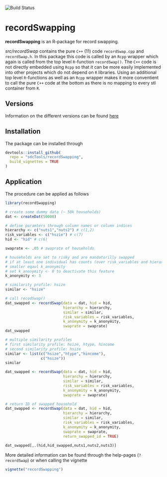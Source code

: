 ![Build Status](https://travis-ci.org/sdcTools/recordSwapping.svg?branch=master)
<!--[![Coverage Status](https://coveralls.io/repos/github/sdcTools/recordSwapping/badge.svg?branch=master)](https://coveralls.io/github/sdcTools/recordSwapping?branch=master)-->
<!--[![CRAN](http://www.r-pkg.org/badges/version/recordSwapping)](https://CRAN.R-project.org/package=recordSwapping)-->
<!--[![Downloads](http://cranlogs.r-pkg.org/badges/recordSwapping)](https://CRAN.R-project.org/package=recordSwapping)-->
<!--[![Mentioned in Awesome Official Statistics ](https://awesome.re/mentioned-badge.svg)](http://www.awesomeofficialstatistics.org)-->

# recordSwapping


**recordSwapping** is an R-package for record swapping.


*src/recordSwap* contains the pure `C++` (11) code `recordSwap.cpp` and `recordSwap.h`.
In this package this code is called by an `Rcpp` wrapper which again is called from the top level `R`-function `recordSwap()`.
The `C++` code is not directly embedded using `Rcpp` so that it can be more easily implemented into other projects which do not depend on `R` libraries.
Using an additional top level `R`-functions as well as an `Rcpp` wrapper makes it more conventient to call the pure `C++` code at the bottom as there is no mapping to every stl container from `R`.

## Versions

Information on the different versions can be found [here](https://github.com/sdcTools/recordSwapping/blob/master/NEWS.md)

## Installation

The package can be installed through
```r
devtools::install_github(
  repo = "sdcTools/recordSwapping", 
  build_vignettes = TRUE
)
```

## Application

The procedure can be applied as follows

```r
library(recordSwapping)

# create some dummy data (~ 50k households)
dat <- createDat(50000)

# define paramters through column names or column indices
hierarchy <- c("nuts1","nuts2") # c(1,2)
risk_variables <- c("hszie") # c(7)
hid <- "hid" # c(6)

swaprate <- .05 # swaprate of households

# households are set to risky and are mandatorilly swapped
# if at least one individual has counts (over risk_variables and hierarhies)
# smaller eqaul k_anonymity
# set k_anonymity <- 0 to deactivate this feature
k_anonymity <- 3

# similarity profile: hsize
similar <- "hsize"

# call recodSwap()
dat_swapped <- recordSwap(data = dat, hid = hid,
                          hierarchy = hierarchy,
                          similar = similar,
                          risk_variables = risk_variables,
                          k_anonymity = k_anonymity,
                          swaprate = swaprate)
dat_swapped
```


```r
# multiple similarity profiles
# first similarity profile: hsize, htype, hincome
# second similarity profile: hsize
similar <- list(c("hsize","htype","hincome"),
                c("hsize"))
similar

dat_swapped <- recordSwap(data = dat, hid = hid,
                          hierarchy = hierarchy,
                          similar = similar,
                          risk_variables = risk_variables,
                          k_anonymity = k_anonymity,
                          swaprate = swaprate)
```

```r
# return ID of swapped household
dat_swapped <- recordSwap(data = dat, hid = hid,
                          hierarchy = hierarchy,
                          similar = similar,
                          risk_variables = risk_variables,
                          k_anonymity = k_anonymity,
                          swaprate = swaprate,
                          return_swapped_id = TRUE)
                          
dat_swapped[,.(hid,hid_swapped,nuts1,nuts2,nuts3)]
```

More detailed information can be found through the help-pages (`?recordSwap`) or when calling the vignette

```r
vignette("recordSwapping")
```
